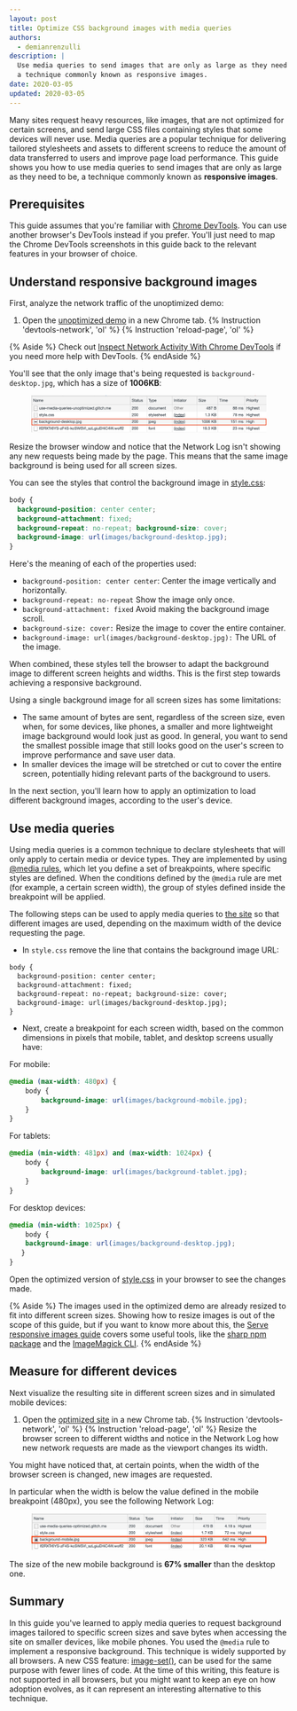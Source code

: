 ```yaml
---
layout: post
title: Optimize CSS background images with media queries
authors:
  - demianrenzulli
description: |
  Use media queries to send images that are only as large as they need to be, 
  a technique commonly known as responsive images.
date: 2020-03-05
updated: 2020-03-05
---
```


Many sites request heavy resources, like images, that are not optimized for certain screens, and send large CSS files containing styles that some devices will never use. Media queries are a popular technique for delivering tailored stylesheets and assets to different screens to reduce the amount of data transferred to users and improve page load performance. This guide shows you how to use media queries to send images that are only as large as they need to be, a technique commonly known as **responsive images**.

## Prerequisites

This guide assumes that you're familiar with [Chrome DevTools](https://developers.google.com/web/tools/chrome-devtools). You can use another browser's DevTools instead if you prefer. You'll just need to map the Chrome DevTools screenshots in this guide back to the relevant features in your browser of choice.

## Understand responsive background images

First, analyze the network traffic of the unoptimized demo:

1. Open the [unoptimized demo](https://use-media-queries-unoptimized.glitch.me/) in a new Chrome tab.
{% Instruction 'devtools-network', 'ol' %}
{% Instruction 'reload-page', 'ol' %}

{% Aside %}
Check out [Inspect Network Activity With Chrome DevTools](https://developers.google.com/web/tools/chrome-devtools/network/) if you need more help with DevTools.
{% endAside %}

You'll see that the only image that's being requested is `background-desktop.jpg`, which has a size of **1006KB**:

<figure>
  <img src="./cdt-background-unoptimized.png"
       alt="DevTools network trace for the unoptimized background image." class="w-screenshot">
</figure>

Resize the browser window and notice that the Network Log isn't showing any new requests being made by the page. This means that the same image background is being used for all screen sizes.

You can see the styles that control the background image in [style.css](https://use-media-queries-unoptimized.glitch.me/style.css):

```css
body { 
  background-position: center center; 
  background-attachment: fixed; 
  background-repeat: no-repeat; background-size: cover; 
  background-image: url(images/background-desktop.jpg); 
}
```

Here's the meaning of each of the properties used:

- `background-position: center center`: Center the image vertically and horizontally.
- `background-repeat: no-repeat` Show the image only once.
- `background-attachment: fixed` Avoid making the background image scroll.   
- `background-size: cover:` Resize the image to cover the entire container.
- `background-image: url(images/background-desktop.jpg):` The URL of the image.

When combined, these styles tell the browser to adapt the background image to different screen heights and widths. This is the first step towards achieving a responsive background.

Using a single background image for all screen sizes has some limitations:

- The same amount of bytes are sent, regardless of the screen size, even when, for some devices, like phones, a smaller and more lightweight image background would look just as good. In general, you want to send the smallest possible image that still looks good on the user's screen to improve performance and save user data.
- In smaller devices the image will be stretched or cut to cover the entire screen, potentially hiding relevant parts of the background to users.

In the next section, you'll learn how to apply an optimization to load different background images, according to the user's device.

## Use media queries

Using media queries is a common technique to declare stylesheets that will only apply to certain media or device types. They are implemented by using [@media rules](https://developer.mozilla.org/en-US/docs/Web/CSS/@media), which let you define a set of breakpoints, where specific styles are defined. 
When the conditions defined by the `@media` rule are met (for example, a certain screen width), the group of styles defined inside the breakpoint will be applied.

The following steps can be used to apply media queries to [the site](https://use-media-queries-unoptimized.glitch.me/) so that different images are used, depending on the maximum width of the device requesting the page.

- In `style.css` remove the line that contains the background image URL: 

```css//4
body { 
  background-position: center center; 
  background-attachment: fixed; 
  background-repeat: no-repeat; background-size: cover; 
  background-image: url(images/background-desktop.jpg); 
}
```

- Next, create a breakpoint for each screen width, based on the common dimensions in pixels that mobile, tablet, and desktop screens usually have:

For mobile:

```css
@media (max-width: 480px) {
    body {
        background-image: url(images/background-mobile.jpg);
    }
}
```

For tablets:

```css
@media (min-width: 481px) and (max-width: 1024px) {
    body {
        background-image: url(images/background-tablet.jpg);
    }
}
```

For desktop devices:

```css
@media (min-width: 1025px) {
    body {
	background-image: url(images/background-desktop.jpg);
   }
}
```

Open the optimized version of [style.css](https://use-media-queries-optimized.glitch.me/style.css) in your browser to see the changes made.

{% Aside %}
The images used in the optimized demo are already resized to fit into different screen sizes. Showing how to resize images is out of the scope of this guide, but if you want to know more about this, the [Serve responsive images guide](https://web.dev/serve-responsive-images/) covers some useful tools, like the [sharp npm package](https://www.npmjs.com/package/sharp) and the [ImageMagick CLI](https://www.imagemagick.org/script/index.php).
{% endAside %}

## Measure for different devices

Next visualize the resulting site in different screen sizes and in simulated mobile devices:

1. Open the [optimized site](https://use-media-queries-optimized.glitch.me/) in a new Chrome tab.
{% Instruction 'devtools-network', 'ol' %}
{% Instruction 'reload-page', 'ol' %}
Resize the browser screen to different widths and notice in the Network Log how new network requests are made as the viewport changes its width.

You might have noticed that, at certain points, when the width of the browser screen is changed, new images are requested.

In particular when the width is below the value defined in the mobile breakpoint (480px), you see the following Network Log:

<figure>
  <img src="./cdt-background-optimized.png"
       alt="DevTools network trace for the optimized background image." class="w-screenshot">
</figure>

The size of the new mobile background is **67% smaller** than the desktop one.

## Summary

In this guide you've learned to apply media queries to request background images tailored to specific screen sizes and save bytes when accessing the site on smaller devices, like mobile phones.
You used the `@media` rule to implement a responsive background. This technique is widely supported by all browsers. 
A new CSS feature: [image-set()](https://drafts.csswg.org/css-images-4/#image-set-notation), can be used for the same purpose with fewer lines of code. At the time of this writing, this feature is not supported in all browsers, but you might want to keep an eye on how adoption evolves, as it can represent an interesting alternative to this technique.
